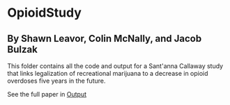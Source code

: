 # OpioidStudy
## By Shawn Leavor, Colin McNally, and Jacob Bulzak

This folder contains all the code and output for a Sant'anna Callaway study that links legalization of recreational marijuana to a decrease in opioid overdoses five years in the future.

See the full paper in [Output](/Output/paper.pdf)
